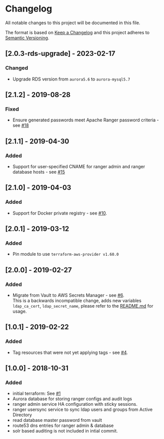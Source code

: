 # Changelog
All notable changes to this project will be documented in this file.

The format is based on [Keep a Changelog](http://keepachangelog.com/en/1.0.0/) and this project adheres to [Semantic Versioning](http://semver.org/spec/v2.0.0.html).


## [2.0.3-rds-upgrade] - 2023-02-17
### Changed
- Upgrade RDS version from `aurora5.6` to `aurora-mysql5.7` 

## [2.1.2] - 2019-08-28

### Fixed
- Ensure generated passwords meet Apache Ranger password criteria - see 
  [#18](https://github.com/ExpediaGroup/apiary-authorization/issues/18)

## [2.1.1] - 2019-04-30

### Added
- Support for user-specified CNAME for ranger admin and ranger database
  hosts - see
  [#15](https://github.com/ExpediaGroup/apiary-authorization/issues/15)

## [2.1.0] - 2019-04-03

### Added
- Support for Docker private registry - see [#10](https://github.com/ExpediaGroup/apiary-authorization/issues/10).

## [2.0.1] - 2019-03-12

### Added
- Pin module to use `terraform-aws-provider v1.60.0`

## [2.0.0] - 2019-02-27

### Added
- Migrate from Vault to AWS Secrets Manager - see [#6](https://github.com/ExpediaGroup/apiary-authorization/issues/6).  
This is a backwards incompatible change, adds new variables `ldap_ca_cert`, `ldap_secret_name`, please refer to the [README.md](README.md) for usage.

## [1.0.1] - 2019-02-22

### Added
- Tag resources that were not yet applying tags - see [#4](https://github.com/ExpediaGroup/apiary-authorization/issues/4).

## [1.0.0] - 2018-10-31
### Added
- initial terraform: See [#1](https://github.com/ExpediaGroup/apiary-authorization/issues/1)
- Aurora database for storing ranger configs and audit logs
- ranger admin service HA configuration with sticky sessions.
- ranger usersync service to sync ldap users and groups from Active Directory
- read database master password from vault
- route53 dns entries for ranger admin & database
- solr based auditing is not included in intial commit.
